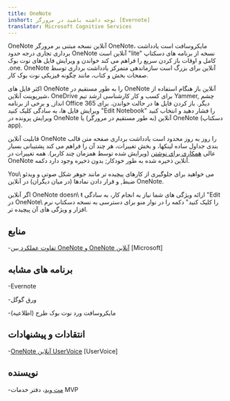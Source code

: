 ```yaml
---
title: OneNote
inshort: توجه داشته باشید در مرورگر [Evernote]
translator: Microsoft Cognitive Services
---
```


OneNote آنلاین نسخه مبتنی بر مرورگر OneNote، مایکروسافت است
یادداشت برداری تجاری درجه حدود OneNote آنلاین است \"lite\" نسخه
از برنامه های دسکتاپ کامل و اوقات باز کردن سریع را فراهم می کند
خواندن و ویرایش فایل های نوت بوک .one. OneNote آنلاین برای بزرگ است
سازماندهی متمرکز یادداشت برداری توسط صفحات بخش و کتاب، مانند
چگونه فیزیکی نوت بوک کار.

اکثر فایل های OneNote را به طور مستقیم در OneNote آنلاین باز هنگام استفاده از
شیرپوینت آنلاین، OneDrive برای کسب و کار کارشناسی ارشد تیم Yammer, چشم انداز, و
برخی از برنامه Office 365 دیگر. باز کردن فایل ها در حالت خواندن. برای ویرایش
فایل ها، به سادگی کلیک کنید \"Edit Notebook\" را فشار دهید و انتخاب کنید ویرایش
پرونده در OneNote آنلاین (به طور مستقیم در مرورگر) یا OneNote (دسکتاپ
app).

قابلیت آنلاین OneNote را روز به روز محدود است
یادداشت برداری صفحه متن قالب بندی جداول ساده لینکها، و
بخش تغییرات، هر چند آن را فراهم می کند پشتیبانی بسیار عالی
[همکاری برای نوشتن](http://icsh.pt/CoAuthoring) (ویرایش شده توسط همزمان
چند کاربر). همه تغییرات در OneNote آنلاین ذخیره شده
به طور خودکار; بدون ذخیره وجود دارد دکمه.

You\ می خواهید برای جلوگیری از کارهای پیچیده تر مانند جوهر شکل صوتی و
ویدئو ضبط, و قرار دادن نمادها (در میان دیگران) در آنلاین OneNote.

اگر آنلاین OneNote doesn\ ŧ ارائه ویژگی های شما نیاز به انجام کار،
به سادگی \"Edit در OneNote\ را کلیک کنید" دکمه را در نوار منو برای دسترسی به
نسخه دسکتاپ نرم افزار و ویژگی های آن پیچیده تر.

منابع
---------

-[تفاوت عملکرد بین OneNote و OneNote
    آنلاین](https://support.office.com/en-us/article/Differences-between-using-a-notebook-in-the-browser-and-in-OneNote-a3d1fc13-ac74-456b-b391-b633a62aa83f)
    \[Microsoft\]

برنامه های مشابه
--------------------

-Evernote

-ورق گوگل

-مایکروسافت ورد نوت بوک طرح (اطلاعیه)

انتقادات و پیشنهادات
---------

-[OneNote آنلاین UserVoice](https://onenote.uservoice.com/forums/327183-onenote-online)
    \[UserVoice\]

نویسنده
---------

-[مت وید](https://www.linkedin.com/in/thatmattwade/)، دفتر خدمات MVP


